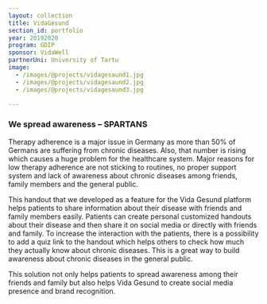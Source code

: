 ```yaml
---
layout: collection
title: VidaGesund
section_id: portfolio
year: 20192020
program: GDIP
sponsor: VidaWell
partnerUni: University of Tartu
image:
  - /images/@projects/vidagesaund1.jpg
  - /images/@projects/vidagesaund2.jpg
  - /images/@projects/vidagesaund3.jpg

---
```


### We spread awareness – SPARTANS

Therapy adherence is a major issue in Germany as more than 50% of Germans are suffering from chronic diseases. Also, that number is rising which causes a huge problem for the healthcare system. Major reasons for low therapy adherence are not sticking to routines, no proper support system and lack of awareness about chronic diseases among friends, family members and the general public.

This handout that we developed as a feature for the Vida Gesund platform helps patients to share information about their disease with friends and family members easily. Patients can create personal customized handouts about their disease and then share it on social media or directly with friends and family. To increase the interaction with the patients, there is a possibility to add a quiz link to the handout which helps others to check how much they actually know about chronic diseases. This is a great way to build awareness about chronic diseases in the general public. 

This solution not only helps patients to spread awareness among their friends and family but also helps Vida Gesund to create social media presence and brand recognition.
